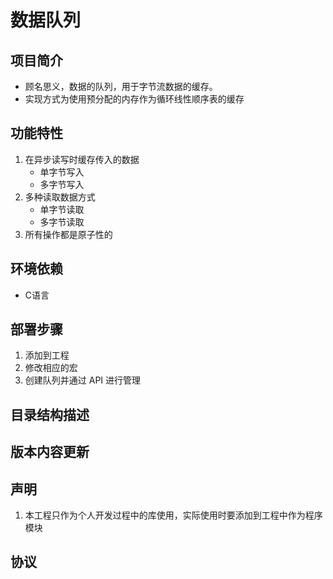<!--
 * @Description: 
 * @Author: Huang
 * @Email: huangmailbox@126.com
 * @Version: 
 * @Date: 2020-08-02 21:02:59
 * @LastEditors: Huang
 * @LastEditTime: 2020-08-03 21:47:43
-->
# 数据队列 #
## 项目简介 ##
   - 顾名思义，数据的队列，用于字节流数据的缓存。
   - 实现方式为使用预分配的内存作为循环线性顺序表的缓存
## 功能特性 ##
   1. 在异步读写时缓存传入的数据
      - 单字节写入
      - 多字节写入
   2. 多种读取数据方式
      - 单字节读取
      - 多字节读取
   3. 所有操作都是原子性的
## 环境依赖 ##
   - C语言
## 部署步骤 ##
   1. 添加到工程
   2. 修改相应的宏
   3. 创建队列并通过 API 进行管理
## 目录结构描述 ##
## 版本内容更新 ##
## 声明 ##
   1. 本工程只作为个人开发过程中的库使用，实际使用时要添加到工程中作为程序模块
## 协议 ##